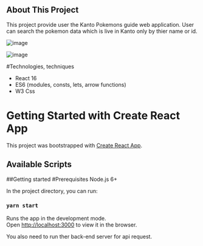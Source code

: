 ## About This Project 
This project provide user the Kanto Pokemons guide web application.
User can search the pokemon data which is live in Kanto only by thier name or id.

![image](https://user-images.githubusercontent.com/71726498/126077735-d6dd0c68-dab1-44b3-a88e-f5111429064c.png)

![image](https://user-images.githubusercontent.com/71726498/126077996-0a4710e2-2030-4378-a492-cde5e4627a95.png)


#Technologies, techniques
- React 16 
- ES6 (modules, consts, lets, arrow functions)
- W3 Css

# Getting Started with Create React App

This project was bootstrapped with [Create React App](https://github.com/facebook/create-react-app).

## Available Scripts

##Getting started
#Prerequisites
Node.js 6+



In the project directory, you can run:

### `yarn start`

Runs the app in the development mode.\
Open [http://localhost:3000](http://localhost:3000) to view it in the browser.

You also need to run ther back-end server for api request.




